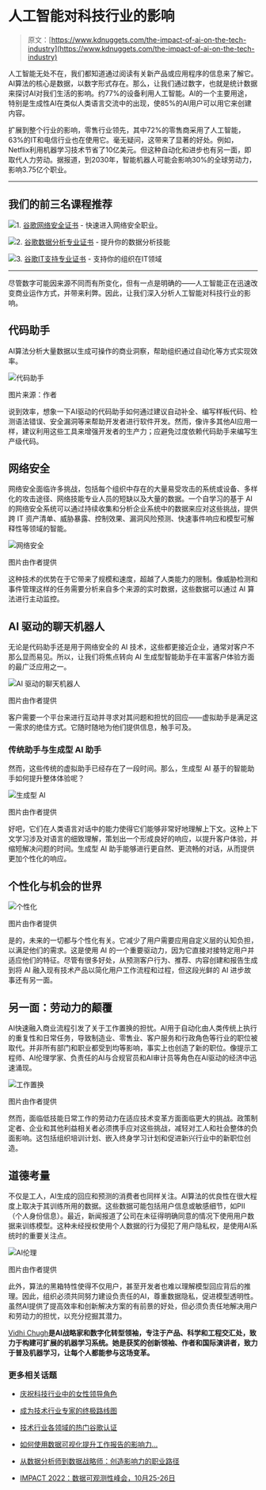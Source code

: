 # 人工智能对科技行业的影响

> 原文：[https://www.kdnuggets.com/the-impact-of-ai-on-the-tech-industry](https://www.kdnuggets.com/the-impact-of-ai-on-the-tech-industry)

人工智能无处不在，我们都知道通过阅读有关新产品或应用程序的信息来了解它。AI算法的核心是数据，以数字形式存在。那么，让我们通过数字，也就是统计数据来探讨AI对我们生活的影响。约77%的设备利用人工智能。AI的一个主要用途，特别是生成性AI在类似人类语言交流中的出现，使85%的AI用户可以用它来创建内容。

扩展到整个行业的影响，零售行业领先，其中72%的零售商采用了人工智能，63%的IT和电信行业也在使用它。毫无疑问，这带来了显著的好处。例如，Netflix利用机器学习技术节省了10亿美元。但这种自动化和进步也有另一面，即取代人力劳动。据报道，到2030年，智能机器人可能会影响30%的全球劳动力，影响3.75亿个职业。

* * *

## 我们的前三名课程推荐

![](../Images/0244c01ba9267c002ef39d4907e0b8fb.png)1\. [谷歌网络安全证书](https://www.kdnuggets.com/google-cybersecurity) - 快速进入网络安全职业。

![](../Images/e225c49c3c91745821c8c0368bf04711.png)2\. [谷歌数据分析专业证书](https://www.kdnuggets.com/google-data-analytics) - 提升你的数据分析技能

![](../Images/0244c01ba9267c002ef39d4907e0b8fb.png)3\. [谷歌IT支持专业证书](https://www.kdnuggets.com/google-itsupport) - 支持你的组织在IT领域

* * *

尽管数字可能因来源不同而有所变化，但有一点是明确的——人工智能正在迅速改变商业运作方式，并带来利弊。因此，让我们深入分析人工智能对科技行业的影响。

## 代码助手

AI算法分析大量数据以生成可操作的商业洞察，帮助组织通过自动化等方式实现效率。

![代码助手](../Images/7ac72131b89c27cc8aed46347ceef584.png)

图片来源：作者

说到效率，想象一下AI驱动的代码助手如何通过建议自动补全、编写样板代码、检测语法错误、安全漏洞等来帮助开发者进行软件开发。然而，像许多其他AI应用一样，建议利用这些工具来增强开发者的生产力；应避免过度依赖代码助手来编写生产级代码。

## 网络安全

网络安全面临许多挑战，包括每个组织中存在的大量易受攻击的系统或设备、多样化的攻击途径、网络技能专业人员的短缺以及大量的数据。一个自学习的基于 AI 的网络安全系统可以通过持续收集和分析企业系统中的数据来应对这些挑战，提供跨 IT 资产清单、威胁暴露、控制效果、漏洞风险预测、快速事件响应和模型可解释性等领域的智能。

![网络安全](../Images/7d178c73f017ac28cd17656d64785a04.png)

图片由作者提供

这种技术的优势在于它带来了规模和速度，超越了人类能力的限制。像威胁检测和事件管理这样的任务需要分析来自多个来源的实时数据，这些数据可以通过 AI 算法进行主动监控。

## AI 驱动的聊天机器人

无论是代码助手还是用于网络安全的 AI 技术，这些都更接近企业，通常对客户不那么显而易见。所以，让我们将焦点转向 AI 生成型智能助手在丰富客户体验方面的最广泛应用之一。

![AI 驱动的聊天机器人](../Images/957f417e0dd6b99dc9c06677b6a9ce3a.png)

图片由作者提供

客户需要一个平台来进行互动并寻求对其问题和担忧的回应——虚拟助手是满足这一需求的绝佳方式。它随时随地为他们提供信息，触手可及。

### 传统助手与生成型 AI 助手

然而，这些传统的虚拟助手已经存在了一段时间。那么，生成型 AI 基于的智能助手如何提升整体体验呢？

![生成型 AI](../Images/cb4977988493f0978aed4acee126654e.png)

图片由作者提供

好吧，它们在人类语言对话中的能力使得它们能够非常好地理解上下文。这种上下文学习涉及对语言的细致理解，策划出一个形成良好的响应，以提升客户体验，并缩短解决问题的时间。生成型 AI 助手能够进行更自然、更流畅的对话，从而提供更加个性化的响应。

## 个性化与机会的世界

![个性化](../Images/06618e39d3e149986949537907da80c8.png)

图片由作者提供

是的，未来的一切都与个性化有关。它减少了用户需要应用自定义层的认知负担，以满足他们的需求。这是使用 AI 的一个重要驱动力，因为它直接对接特定用户并适应他们的特征。尽管有很多好处，从预测客户行为、推荐、内容创建和报告生成到将 AI 融入现有技术产品以简化用户工作流程和过程，但这段光鲜的 AI 进步故事还有另一面。

## 另一面：劳动力的颠覆

AI快速融入商业流程引发了关于工作置换的担忧。AI用于自动化由人类传统上执行的重复性和日常任务，导致制造业、零售业、客户服务和行政角色等行业的职位被取代。并非所有部门和职业都受到均等影响，事实上也创造了新的职位。像提示工程师、AI伦理学家、负责任的AI与合规官员和AI审计员等角色在AI驱动的经济中迅速涌现。

![工作置换](../Images/7cb61629a22baf18cd5f7150e0e02254.png)

图片由作者提供

然而，面临低技能日常工作的劳动力在适应技术变革方面面临更大的挑战。政策制定者、企业和其他利益相关者必须携手应对这些挑战，减轻对工人和社会整体的负面影响。这包括组织培训计划、嵌入终身学习计划和促进新兴行业中的新职位创造。

## 道德考量

不仅是工人，AI生成的回应和预测的消费者也同样关注。AI算法的优良性在很大程度上取决于其训练所用的数据。这些数据可能包括用户信息或敏感细节，如PII（个人身份信息）。最近，新闻报道了公司在未征得明确同意的情况下使用用户数据来训练模型。这种未经授权使用个人数据的行为侵犯了用户隐私权，是使用AI系统时的重要关注点。

![AI伦理](../Images/81f50be97dc4a82142861c9e57260d72.png)

图片由作者提供

此外，算法的黑箱特性使得不仅用户，甚至开发者也难以理解模型回应背后的推理。因此，组织必须共同努力建设负责任的AI，尊重数据隐私，促进模型透明性。虽然AI提供了提高效率和创新解决方案的有前景的好处，但必须负责任地解决用户和劳动力的担忧，以充分挖掘其潜力。

**[](https://vidhi-chugh.medium.com/)**[Vidhi Chugh](https://vidhi-chugh.medium.com/)**是AI战略家和数字化转型领袖，专注于产品、科学和工程交汇处，致力于构建可扩展的机器学习系统。她是获奖的创新领袖、作者和国际演讲者，致力于普及机器学习，让每个人都能参与这场变革。**

### 更多相关话题

+   [庆祝科技行业中的女性领导角色](https://www.kdnuggets.com/2022/07/celebrating-women-leadership-roles-tech-industry.html)

+   [成为技术行业专家的终极路线图](https://www.kdnuggets.com/the-ultimate-roadmap-to-becoming-specialised-in-the-tech-industry)

+   [技术行业各领域的热门谷歌认证](https://www.kdnuggets.com/popular-google-certification-for-all-areas-in-the-tech-industry)

+   [如何使用数据可视化提升工作报告的影响力…](https://www.kdnuggets.com/2022/08/data-visualization-add-impact-work-reports-presentations.html)

+   [从数据分析师到数据战略师：创造影响力的职业路径](https://www.kdnuggets.com/2023/05/data-analyst-data-strategist-career-path-making-impact.html)

+   [IMPACT 2022：数据可观测性峰会，10月25-26日](https://www.kdnuggets.com/2022/09/monte-carlo-impact-2022-data-observability-summit.html)
